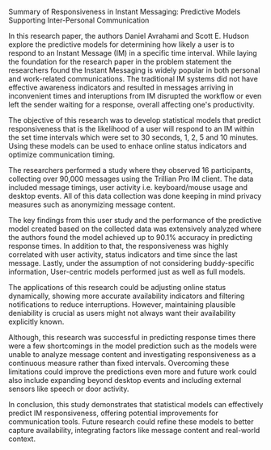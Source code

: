 Summary of Responsiveness in Instant Messaging: Predictive Models Supporting Inter-Personal Communication

In this research paper, the authors Daniel Avrahami and Scott E. Hudson explore the predictive models for determining how likely a user is to respond to an Instant Message (IM) in a specific time interval. While laying the foundation for the research paper in the problem statement the researchers found the Instant Messaging is widely popular in both personal and work-related communications. The traditional IM systems did not have effective awareness indicators and resulted in messages arriving in inconvenient times and interuptions from IM disrupted the workflow or even left the sender waiting for a response, overall affecting one's productivity.

The objective of this research was to develop statistical models that predict responsiveness that is the likelihood of a user will respond to an IM within the set time intervals which were set to 30 seconds, 1, 2, 5 and 10 minutes. Using these models can be used to enhace online status indicators and optimize communication timing. 

The researchers performed a study where they observed 16 participants, collecting over 90,000 messages using the Trillian Pro IM client. The data included message timings, user activity i.e. keyboard/mouse usage and desktop events. All of this data collection was done keeping in mind privacy measures such as anonymizing message content.

The key findings from this user study and the performance of the predictive model created based on the collected data was extensively analyzed where the authors found the model achieved up to 90.1% accuracy in predicting response times. In addition to that, the responsiveness was highly correlated with user activity, status indicators and time since the last message. Lastly, under the assumption of not considering buddy-specific information, User-centric models performed just as well as full models.

The applications of this research could be adjusting online status dynamically, showing more accurate availability indicators and filtering notifications to reduce interruptions. However, maintaining plausible deniability is crucial as users might not always want their availability explicitly known. 

Although, this research was successful in predicting response times there were a few shortcomings in the model prediction such as the models were unable to analyze message content and investigating responsiveness as a continuous measure rather than fixed intervals. Overcoming these limitations could improve the predictions even more and future work could also include expanding beyond desktop events and including external sensors like speech or door activity.

In conclusion, this study demonstrates that statistical models can effectively predict IM responsiveness, offering potential improvements for communication tools. Future research could refine these models to better capture availability, integrating factors like message content and real-world context.
